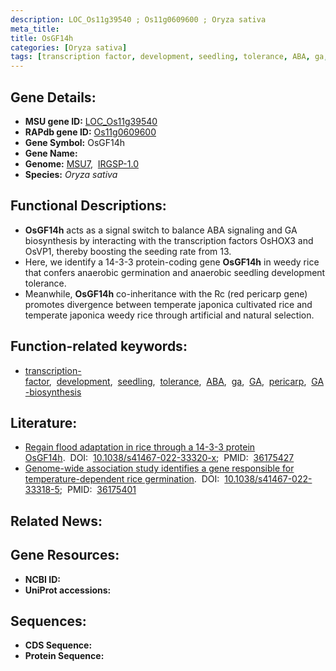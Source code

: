 ```yaml
---
description: LOC_Os11g39540 ; Os11g0609600 ; Oryza sativa
meta_title:
title: OsGF14h
categories: [Oryza sativa]
tags: [transcription factor, development, seedling, tolerance, ABA, ga,  ga , GA, pericarp, GA biosynthesis,  ABA ]
---
```


## Gene Details:
- **MSU gene ID:** [LOC_Os11g39540](http://rice.uga.edu/cgi-bin/ORF_infopage.cgi?orf=LOC_Os11g39540)  
- **RAPdb gene ID:** [Os11g0609600](https://rapdb.dna.affrc.go.jp/locus/?name=Os11g0609600)  
- **Gene Symbol:** OsGF14h
- **Gene Name:**
- **Genome:**  [MSU7](http://rice.uga.edu/),&nbsp;&nbsp;[IRGSP-1.0](https://rapdb.dna.affrc.go.jp/download/irgsp1.html)
- **Species:** *Oryza sativa*

## Functional Descriptions:
   - **OsGF14h** acts as a signal switch to balance ABA signaling and GA biosynthesis by interacting with the transcription factors OsHOX3 and OsVP1, thereby boosting the seeding rate from 13.
   - Here, we identify a 14-3-3 protein-coding gene **OsGF14h** in weedy rice that confers anaerobic germination and anaerobic seedling development tolerance.
   - Meanwhile, **OsGF14h** co-inheritance with the Rc (red pericarp gene) promotes divergence between temperate japonica cultivated rice and temperate japonica weedy rice through artificial and natural selection.

## Function-related keywords:
   - [transcription-factor](/tags/transcription-factor/),&nbsp;&nbsp;[development](/tags/development/),&nbsp;&nbsp;[seedling](/tags/seedling/),&nbsp;&nbsp;[tolerance](/tags/tolerance/),&nbsp;&nbsp;[ABA](/tags/ABA/),&nbsp;&nbsp;[ga](/tags/ga/),&nbsp;&nbsp;[GA](/tags/GA/),&nbsp;&nbsp;[pericarp](/tags/pericarp/),&nbsp;&nbsp;[GA-biosynthesis](/tags/GA-biosynthesis/)

## Literature:
   - [Regain flood adaptation in rice through a 14-3-3 protein OsGF14h](https://www.doi.org/10.1038/s41467-022-33320-x).&nbsp;&nbsp;DOI:&nbsp;&nbsp;[10.1038/s41467-022-33320-x](https://www.doi.org/10.1038/s41467-022-33320-x);&nbsp;&nbsp;PMID:&nbsp;&nbsp;[36175427](https://pubmed.ncbi.nlm.nih.gov/36175427/)
   - [Genome-wide association study identifies a gene responsible for temperature-dependent rice germination](https://www.doi.org/10.1038/s41467-022-33318-5).&nbsp;&nbsp;DOI:&nbsp;&nbsp;[10.1038/s41467-022-33318-5](https://www.doi.org/10.1038/s41467-022-33318-5);&nbsp;&nbsp;PMID:&nbsp;&nbsp;[36175401](https://pubmed.ncbi.nlm.nih.gov/36175401/)

## Related News:

## Gene Resources:
- **NCBI ID:**  []()
- **UniProt accessions:** [](https://www.uniprot.org/uniprotkb//entry)

## Sequences:
- **CDS Sequence:**
- **Protein Sequence:**

